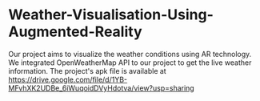 # Weather-Visualisation-Using-Augmented-Reality</br>
Our project aims to visualize the weather conditions using AR technology. We integrated OpenWeatherMap API to our project to get the live weather information.
The project's apk file is available at <br>
https://drive.google.com/file/d/1YB-MFvhXK2UDBe_6iWuqoidDVyHdotva/view?usp=sharing
